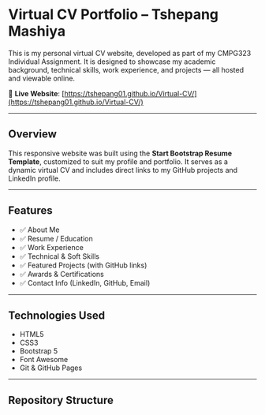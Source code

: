 # Virtual CV Portfolio – Tshepang Mashiya

This is my personal virtual CV website, developed as part of my CMPG323 Individual Assignment. It is designed to showcase my academic background, technical skills, work experience, and projects — all hosted and viewable online.

🔗 **Live Website**: [https://tshepang01.github.io/Virtual-CV/](https://tshepang01.github.io/Virtual-CV/)

---

## Overview

This responsive website was built using the **Start Bootstrap Resume Template**, customized to suit my profile and portfolio. It serves as a dynamic virtual CV and includes direct links to my GitHub projects and LinkedIn profile.

---

## Features

- ✅ About Me
- ✅ Resume / Education
- ✅ Work Experience
- ✅ Technical & Soft Skills
- ✅ Featured Projects (with GitHub links)
- ✅ Awards & Certifications
- ✅ Contact Info (LinkedIn, GitHub, Email)

---

## Technologies Used

- HTML5
- CSS3
- Bootstrap 5
- Font Awesome
- Git & GitHub Pages

---

## Repository Structure

